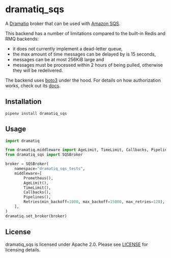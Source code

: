 # dramatiq_sqs

A [Dramatiq] broker that can be used with [Amazon SQS].

This backend has a number of limitations compared to the built-in
Redis and RMQ backends:

* it does not currently implement a dead-letter queue,
* the max amount of time messages can be delayed by is 15 seconds,
* messages can be at most 256KiB large and
* messages must be processed within 2 hours of being pulled, otherwise
  they will be redelivered.

The backend uses [boto3] under the hood.  For details on how
authorization works, check out its [docs].


## Installation

    pipenv install dramatiq_sqs


## Usage

``` python
import dramatiq

from dramatiq.middleware import AgeLimit, TimeLimit, Callbacks, Pipelines, Prometheus, Retries
from dramatiq_sqs import SQSBroker

broker = SQSBroker(
    namespace="dramatiq_sqs_tests",
    middleware=[
        Prometheus(),
        AgeLimit(),
        TimeLimit(),
        Callbacks(),
        Pipelines(),
        Retries(min_backoff=1000, max_backoff=15000, max_retries=120),
    ],
)
dramatiq.set_broker(broker)
```


## License

dramatiq_sqs is licensed under Apache 2.0.  Please see
[LICENSE] for licensing details.


[Dramatiq]: https://dramatiq.io
[Amazon SQS]: https://aws.amazon.com/sqs/
[boto3]: https://boto3.readthedocs.io/en/latest/
[docs]: https://boto3.readthedocs.io/en/latest/guide/quickstart.html#configuration
[LICENSE]: https://github.com/Bogdanp/dramatiq_sqs/blob/master/LICENSE
